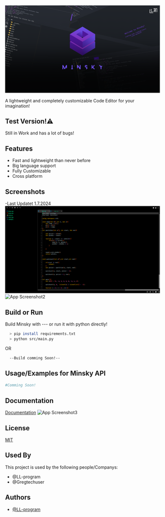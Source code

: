 
![Logo](Page/MinskyWallpaper3.png)




A lightweight and completely customizable Code Editor for your imagination!


## Test Version!⚠️

Still in Work and has a lot of bugs!


## Features

- Fast and lightweight than never before
- Big language support
- Fully Customizable
- Cross platform


## Screenshots
-Last Updatet 1.7.2024
![App Screenshot1](Page/alpha1.png)
![App Screenshot2](Page/aplha5.png)

## Build or Run

Build Minsky with --- or run it with python directly!

```bash
  > pip install requirements.txt
  > python src/main.py
```
OR
```bash
  --Build comming Soon!--
```
    
## Usage/Examples for Minsky API

```python
#Comming Soon!
```
## Documentation

[Documentation](https://linktodocumentation)
![App Screenshot3](Page/aplha4.png)


## License

[MIT](https://choosealicense.com/licenses/mit/)


## Used By

This project is used by the following people/Companys:

- @LL-program
- @Gregtechuser



## Authors

- [@LL-program](https://www.github.com/LL-program)

